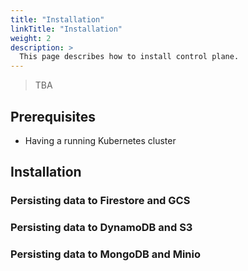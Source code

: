 ```yaml
---
title: "Installation"
linkTitle: "Installation"
weight: 2
description: >
  This page describes how to install control plane.
---
```


> TBA

## Prerequisites

- Having a running Kubernetes cluster

## Installation

### Persisting data to Firestore and GCS

### Persisting data to DynamoDB and S3

### Persisting data to MongoDB and Minio
